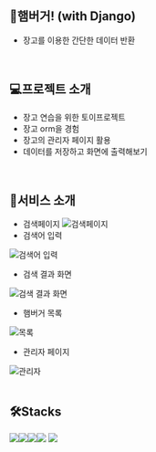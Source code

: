 ## 🍔햄버거! (with Django)
- 장고를 이용한 간단한 데이터 반환
<br>

## 💻프로젝트 소개
- 장고 연습을 위한 토이프로젝트
- 장고 orm을 경험
- 장고의 관리자 페이지 활용
- 데이터를 저장하고 화면에 출력해보기 
<br>

## 👀서비스 소개
- 검색페이지
![검색페이지](https://github.com/wooookim/GoogleCloud_AI/assets/137133359/22abcc44-7a92-4507-9797-50a84e41bfc8)
- 검색어 입력
  
![검색어 입력](https://github.com/wooookim/GoogleCloud_AI/assets/137133359/ec87cdd7-5f8f-4a0c-aac7-0ddb1d0b1cbe)

- 검색 결과 화면
  
![검색 결과 화면](https://github.com/wooookim/GoogleCloud_AI/assets/137133359/de57b641-2147-4e86-910b-277d4898f293)
- 햄버거 목록

![목록](https://github.com/wooookim/GoogleCloud_AI/assets/137133359/29e811db-c477-4ba2-9ba6-f0fba9154948)

- 관리자 페이지

![관리자](https://github.com/wooookim/GoogleCloud_AI/assets/137133359/6ad6e910-7a35-4b01-8fc0-68ad7a3c9089)
<br>
<br>



## 🛠️Stacks
<img src="https://img.shields.io/badge/Python-3776AB?style=for-the-badge&logo=Python&logoColor=white"><img src="https://img.shields.io/badge/django-092E20?style=for-the-badge&logo=django&logoColor=white"><img src="https://img.shields.io/badge/HTML5-E34F26?style=for-the-badge&logo=HTML5&logoColor=white"><img src="https://img.shields.io/badge/github-181717?style=for-the-badge&logo=github&logoColor=white">
  <img src="https://img.shields.io/badge/git-F05032?style=for-the-badge&logo=git&logoColor=white">
